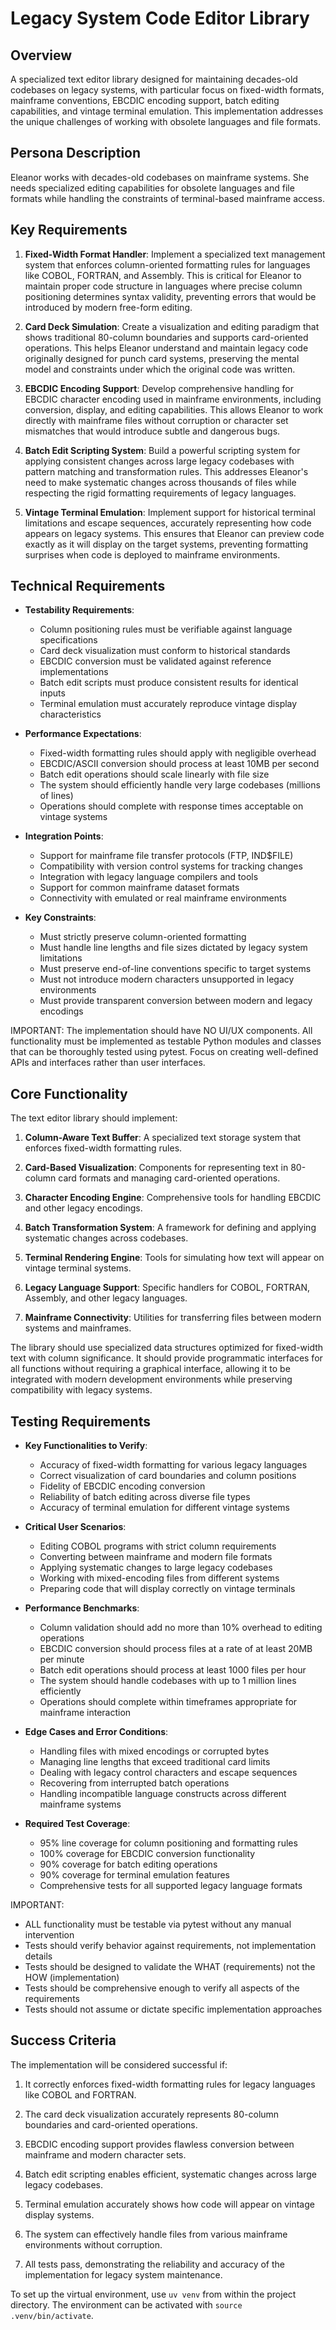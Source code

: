 # Legacy System Code Editor Library

## Overview
A specialized text editor library designed for maintaining decades-old codebases on legacy systems, with particular focus on fixed-width formats, mainframe conventions, EBCDIC encoding support, batch editing capabilities, and vintage terminal emulation. This implementation addresses the unique challenges of working with obsolete languages and file formats.

## Persona Description
Eleanor works with decades-old codebases on mainframe systems. She needs specialized editing capabilities for obsolete languages and file formats while handling the constraints of terminal-based mainframe access.

## Key Requirements
1. **Fixed-Width Format Handler**: Implement a specialized text management system that enforces column-oriented formatting rules for languages like COBOL, FORTRAN, and Assembly. This is critical for Eleanor to maintain proper code structure in languages where precise column positioning determines syntax validity, preventing errors that would be introduced by modern free-form editing.

2. **Card Deck Simulation**: Create a visualization and editing paradigm that shows traditional 80-column boundaries and supports card-oriented operations. This helps Eleanor understand and maintain legacy code originally designed for punch card systems, preserving the mental model and constraints under which the original code was written.

3. **EBCDIC Encoding Support**: Develop comprehensive handling for EBCDIC character encoding used in mainframe environments, including conversion, display, and editing capabilities. This allows Eleanor to work directly with mainframe files without corruption or character set mismatches that would introduce subtle and dangerous bugs.

4. **Batch Edit Scripting System**: Build a powerful scripting system for applying consistent changes across large legacy codebases with pattern matching and transformation rules. This addresses Eleanor's need to make systematic changes across thousands of files while respecting the rigid formatting requirements of legacy languages.

5. **Vintage Terminal Emulation**: Implement support for historical terminal limitations and escape sequences, accurately representing how code appears on legacy systems. This ensures that Eleanor can preview code exactly as it will display on the target systems, preventing formatting surprises when code is deployed to mainframe environments.

## Technical Requirements
- **Testability Requirements**:
  - Column positioning rules must be verifiable against language specifications
  - Card deck visualization must conform to historical standards
  - EBCDIC conversion must be validated against reference implementations
  - Batch edit scripts must produce consistent results for identical inputs
  - Terminal emulation must accurately reproduce vintage display characteristics

- **Performance Expectations**:
  - Fixed-width formatting rules should apply with negligible overhead
  - EBCDIC/ASCII conversion should process at least 10MB per second
  - Batch edit operations should scale linearly with file size
  - The system should efficiently handle very large codebases (millions of lines)
  - Operations should complete with response times acceptable on vintage systems

- **Integration Points**:
  - Support for mainframe file transfer protocols (FTP, IND$FILE)
  - Compatibility with version control systems for tracking changes
  - Integration with legacy language compilers and tools
  - Support for common mainframe dataset formats
  - Connectivity with emulated or real mainframe environments

- **Key Constraints**:
  - Must strictly preserve column-oriented formatting
  - Must handle line lengths and file sizes dictated by legacy system limitations
  - Must preserve end-of-line conventions specific to target systems
  - Must not introduce modern characters unsupported in legacy environments
  - Must provide transparent conversion between modern and legacy encodings

IMPORTANT: The implementation should have NO UI/UX components. All functionality must be implemented as testable Python modules and classes that can be thoroughly tested using pytest. Focus on creating well-defined APIs and interfaces rather than user interfaces.

## Core Functionality
The text editor library should implement:

1. **Column-Aware Text Buffer**: A specialized text storage system that enforces fixed-width formatting rules.

2. **Card-Based Visualization**: Components for representing text in 80-column card formats and managing card-oriented operations.

3. **Character Encoding Engine**: Comprehensive tools for handling EBCDIC and other legacy encodings.

4. **Batch Transformation System**: A framework for defining and applying systematic changes across codebases.

5. **Terminal Rendering Engine**: Tools for simulating how text will appear on vintage terminal systems.

6. **Legacy Language Support**: Specific handlers for COBOL, FORTRAN, Assembly, and other legacy languages.

7. **Mainframe Connectivity**: Utilities for transferring files between modern systems and mainframes.

The library should use specialized data structures optimized for fixed-width text with column significance. It should provide programmatic interfaces for all functions without requiring a graphical interface, allowing it to be integrated with modern development environments while preserving compatibility with legacy systems.

## Testing Requirements
- **Key Functionalities to Verify**:
  - Accuracy of fixed-width formatting for various legacy languages
  - Correct visualization of card boundaries and column positions
  - Fidelity of EBCDIC encoding conversion
  - Reliability of batch editing across diverse file types
  - Accuracy of terminal emulation for different vintage systems

- **Critical User Scenarios**:
  - Editing COBOL programs with strict column requirements
  - Converting between mainframe and modern file formats
  - Applying systematic changes to large legacy codebases
  - Working with mixed-encoding files from different systems
  - Preparing code that will display correctly on vintage terminals

- **Performance Benchmarks**:
  - Column validation should add no more than 10% overhead to editing operations
  - EBCDIC conversion should process files at a rate of at least 20MB per minute
  - Batch edit operations should process at least 1000 files per hour
  - The system should handle codebases with up to 1 million lines efficiently
  - Operations should complete within timeframes appropriate for mainframe interaction

- **Edge Cases and Error Conditions**:
  - Handling files with mixed encodings or corrupted bytes
  - Managing line lengths that exceed traditional card limits
  - Dealing with legacy control characters and escape sequences
  - Recovering from interrupted batch operations
  - Handling incompatible language constructs across different mainframe systems

- **Required Test Coverage**:
  - 95% line coverage for column positioning and formatting rules
  - 100% coverage for EBCDIC conversion functionality
  - 90% coverage for batch editing operations
  - 90% coverage for terminal emulation features
  - Comprehensive tests for all supported legacy language formats

IMPORTANT: 
- ALL functionality must be testable via pytest without any manual intervention
- Tests should verify behavior against requirements, not implementation details
- Tests should be designed to validate the WHAT (requirements) not the HOW (implementation)
- Tests should be comprehensive enough to verify all aspects of the requirements
- Tests should not assume or dictate specific implementation approaches

## Success Criteria
The implementation will be considered successful if:

1. It correctly enforces fixed-width formatting rules for legacy languages like COBOL and FORTRAN.

2. The card deck visualization accurately represents 80-column boundaries and card-oriented operations.

3. EBCDIC encoding support provides flawless conversion between mainframe and modern character sets.

4. Batch edit scripting enables efficient, systematic changes across large legacy codebases.

5. Terminal emulation accurately shows how code will appear on vintage display systems.

6. The system can effectively handle files from various mainframe environments without corruption.

7. All tests pass, demonstrating the reliability and accuracy of the implementation for legacy system maintenance.

To set up the virtual environment, use `uv venv` from within the project directory. The environment can be activated with `source .venv/bin/activate`.